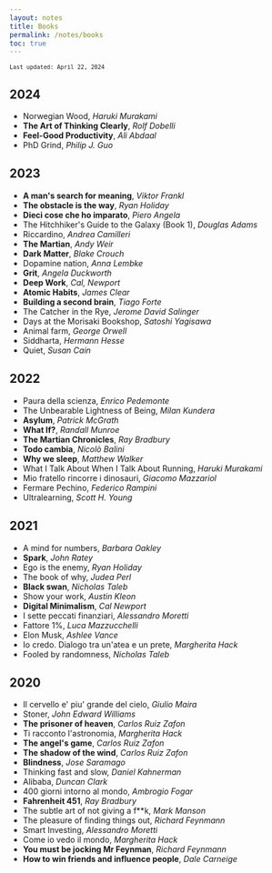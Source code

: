 ```yaml
---
layout: notes
title: Books
permalink: /notes/books
toc: true
---
```


<small><code>Last updated: April 22, 2024</code></small>

## 2024

* Norwegian Wood, *Haruki Murakami*
* **The Art of Thinking Clearly**, *Rolf Dobelli*
* **Feel-Good Productivity**, *Ali Abdaal*
* PhD Grind, *Philip J. Guo*

## 2023

* **A man's search for meaning**, *Viktor Frankl*
* **The obstacle is the way**, *Ryan Holiday*
* **Dieci cose che ho imparato**, *Piero Angela*
* The Hitchhiker's Guide to the Galaxy (Book 1), *Douglas Adams*
* Riccardino, *Andrea Camilleri*
* **The Martian**, *Andy Weir*
* **Dark Matter**, *Blake Crouch*
* Dopamine nation, *Anna Lembke*
* **Grit**, *Angela Duckworth*
* **Deep Work**, *Cal, Newport*
* **Atomic Habits**, *James Clear*
* **Building a second brain**, *Tiago Forte*
* The Catcher in the Rye, *Jerome David Salinger*
* Days at the Morisaki Bookshop, *Satoshi Yagisawa*
* Animal farm, *George Orwell*
* Siddharta, *Hermann Hesse*
* Quiet, *Susan Cain*


## 2022

* Paura della scienza, *Enrico Pedemonte*
* The Unbearable Lightness of Being, *Milan Kundera*
* **Asylum**, *Patrick McGrath*
* **What If?**, *Randall Munroe*
* **The Martian Chronicles**, *Ray Bradbury*
* **Todo cambia**, *Nicolò Balini*
* **Why we sleep**, *Matthew Walker*
* What I Talk About When I Talk About Running, *Haruki Murakami*
* Mio fratello rincorre i dinosauri, *Giacomo Mazzariol*
* Fermare Pechino, *Federico Rampini*
* Ultralearning, *Scott H. Young*



## 2021

* A mind for numbers, *Barbara Oakley*
* **Spark**, *John Ratey*
* Ego is the enemy, *Ryan Holiday*
* The book of why, *Judea Perl*
* **Black swan**, *Nicholas Taleb*
* Show your work, *Austin Kleon*
* **Digital Minimalism**, *Cal Newport*
* I sette peccati finanziari, *Alessandro Moretti*
* Fattore 1%, *Luca Mazzucchelli*
* Elon Musk, *Ashlee Vance*
* Io credo. Dialogo tra un'atea e un prete, *Margherita Hack*
* Fooled by randomness, *Nicholas Taleb*


## 2020

* Il cervello e' piu' grande del cielo, *Giulio Maira*
* Stoner, *John Edward Williams*
* **The prisoner of heaven**, *Carlos Ruiz Zafon*
* Ti racconto l'astronomia, *Margherita Hack*
* **The angel's game**, *Carlos Ruiz Zafon*
* **The shadow of the wind**, *Carlos Ruiz Zafon*
* **Blindness**, *Jose Saramago*
* Thinking fast and slow, *Daniel Kahnerman*
* Alibaba, *Duncan Clark*
* 400 giorni intorno al mondo, *Ambrogio Fogar*
* **Fahrenheit 451**, *Ray Bradbury*
* The subtle art of not giving a f\*\*k, *Mark Manson*
* The pleasure of finding things out, *Richard Feynmann*
* Smart Investing, *Alessandro Moretti*
* Come io vedo il mondo, *Margherita Hack*
* **You must be jocking Mr Feynman**, *Richard Feynmann*
* **How to win friends and influence people**, *Dale Carneige*

